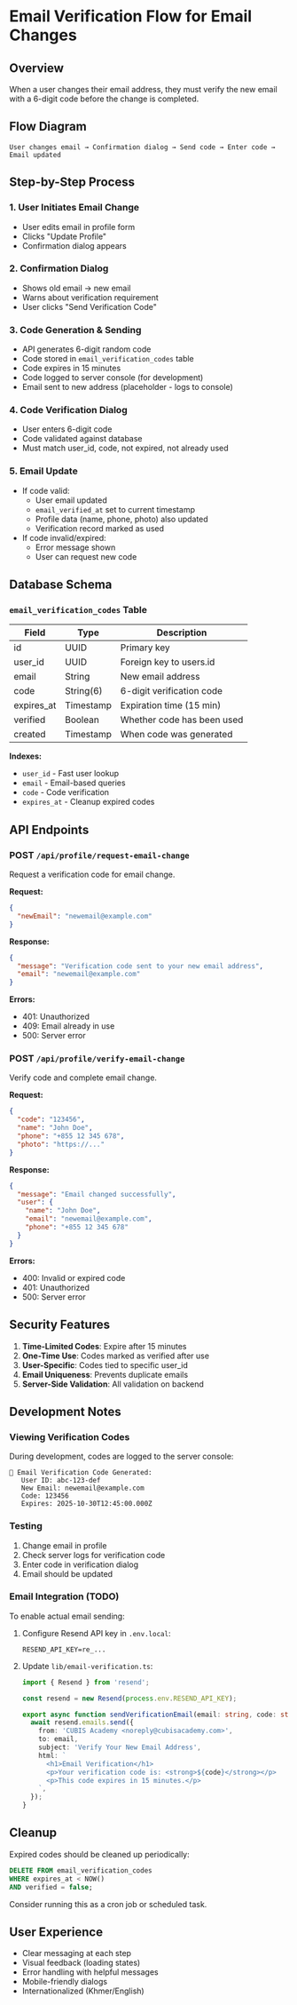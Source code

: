 # Email Verification Flow for Email Changes

## Overview

When a user changes their email address, they must verify the new email with a 6-digit code before the change is completed.

## Flow Diagram

```
User changes email → Confirmation dialog → Send code → Enter code → Email updated
```

## Step-by-Step Process

### 1. User Initiates Email Change

- User edits email in profile form
- Clicks "Update Profile"
- Confirmation dialog appears

### 2. Confirmation Dialog

- Shows old email → new email
- Warns about verification requirement
- User clicks "Send Verification Code"

### 3. Code Generation & Sending

- API generates 6-digit random code
- Code stored in `email_verification_codes` table
- Code expires in 15 minutes
- Code logged to server console (for development)
- Email sent to new address (placeholder - logs to console)

### 4. Code Verification Dialog

- User enters 6-digit code
- Code validated against database
- Must match user_id, code, not expired, not already used

### 5. Email Update

- If code valid:
  - User email updated
  - `email_verified_at` set to current timestamp
  - Profile data (name, phone, photo) also updated
  - Verification record marked as used
- If code invalid/expired:
  - Error message shown
  - User can request new code

## Database Schema

### `email_verification_codes` Table

| Field      | Type      | Description                    |
| ---------- | --------- | ------------------------------ |
| id         | UUID      | Primary key                    |
| user_id    | UUID      | Foreign key to users.id        |
| email      | String    | New email address              |
| code       | String(6) | 6-digit verification code      |
| expires_at | Timestamp | Expiration time (15 min)       |
| verified   | Boolean   | Whether code has been used     |
| created    | Timestamp | When code was generated        |

**Indexes:**
- `user_id` - Fast user lookup
- `email` - Email-based queries
- `code` - Code verification
- `expires_at` - Cleanup expired codes

## API Endpoints

### POST `/api/profile/request-email-change`

Request a verification code for email change.

**Request:**
```json
{
  "newEmail": "newemail@example.com"
}
```

**Response:**
```json
{
  "message": "Verification code sent to your new email address",
  "email": "newemail@example.com"
}
```

**Errors:**
- 401: Unauthorized
- 409: Email already in use
- 500: Server error

### POST `/api/profile/verify-email-change`

Verify code and complete email change.

**Request:**
```json
{
  "code": "123456",
  "name": "John Doe",
  "phone": "+855 12 345 678",
  "photo": "https://..."
}
```

**Response:**
```json
{
  "message": "Email changed successfully",
  "user": {
    "name": "John Doe",
    "email": "newemail@example.com",
    "phone": "+855 12 345 678"
  }
}
```

**Errors:**
- 400: Invalid or expired code
- 401: Unauthorized
- 500: Server error

## Security Features

1. **Time-Limited Codes**: Expire after 15 minutes
2. **One-Time Use**: Codes marked as verified after use
3. **User-Specific**: Codes tied to specific user_id
4. **Email Uniqueness**: Prevents duplicate emails
5. **Server-Side Validation**: All validation on backend

## Development Notes

### Viewing Verification Codes

During development, codes are logged to the server console:

```
🔐 Email Verification Code Generated:
   User ID: abc-123-def
   New Email: newemail@example.com
   Code: 123456
   Expires: 2025-10-30T12:45:00.000Z
```

### Testing

1. Change email in profile
2. Check server logs for verification code
3. Enter code in verification dialog
4. Email should be updated

### Email Integration (TODO)

To enable actual email sending:

1. Configure Resend API key in `.env.local`:
   ```
   RESEND_API_KEY=re_...
   ```

2. Update `lib/email-verification.ts`:
   ```typescript
   import { Resend } from 'resend';
   
   const resend = new Resend(process.env.RESEND_API_KEY);
   
   export async function sendVerificationEmail(email: string, code: string) {
     await resend.emails.send({
       from: 'CUBIS Academy <noreply@cubisacademy.com>',
       to: email,
       subject: 'Verify Your New Email Address',
       html: `
         <h1>Email Verification</h1>
         <p>Your verification code is: <strong>${code}</strong></p>
         <p>This code expires in 15 minutes.</p>
       `,
     });
   }
   ```

## Cleanup

Expired codes should be cleaned up periodically:

```sql
DELETE FROM email_verification_codes 
WHERE expires_at < NOW() 
AND verified = false;
```

Consider running this as a cron job or scheduled task.

## User Experience

- Clear messaging at each step
- Visual feedback (loading states)
- Error handling with helpful messages
- Mobile-friendly dialogs
- Internationalized (Khmer/English)
